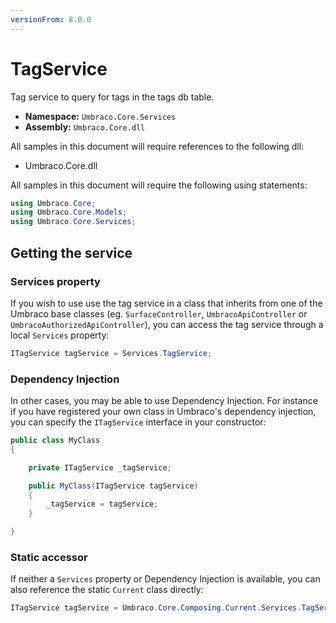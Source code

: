 ```yaml
---
versionFrom: 8.0.0
---
```


# TagService

Tag service to query for tags in the tags db table.

 * **Namespace:** `Umbraco.Core.Services` 
 * **Assembly:** `Umbraco.Core.dll`

 All samples in this document will require references to the following dll:

* Umbraco.Core.dll

All samples in this document will require the following using statements:

```csharp
using Umbraco.Core;
using Umbraco.Core.Models;
using Umbraco.Core.Services;
```

## Getting the service

### Services property

If you wish to use use the tag service in a class that inherits from one of the Umbraco base classes (eg. `SurfaceController`, `UmbracoApiController` or `UmbracoAuthorizedApiController`), you can access the tag service through a local `Services` property:

```csharp
ITagService tagService = Services.TagService;
```

### Dependency Injection

In other cases, you may be able to use Dependency Injection. For instance if you have registered your own class in Umbraco's dependency injection, you can specify the `ITagService` interface in your constructor:

```csharp
public class MyClass
{

    private ITagService _tagService;

	public MyClass(ITagService tagService)
	{
		_tagService = tagService;
	}

}
```

### Static accessor

If neither a `Services` property or Dependency Injection is available, you can also reference the static `Current` class directly:

```csharp
ITagService tagService = Umbraco.Core.Composing.Current.Services.TagService;
```
